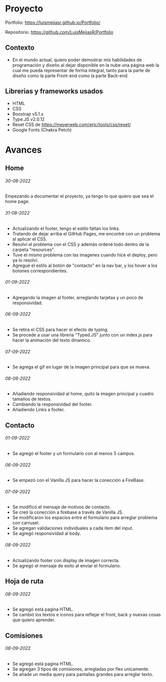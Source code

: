 # Proyecto

Portfolio:
https://luismejiasr.github.io/Portfolio/

Repositorio:
https://github.com/LuisMejiasR/Portfolio

## Contexto
- En el mundo actual, quiero poder demostrar mis habilidades de programación y diseño al dejar disponible en la nube una página web la cual me pueda representar de forma integral, tanto para la parte de diseño como la parte Front-end como la parte Back-end

## Librerias y frameworks usados
- HTML
- CSS
- Boostrap v5.1.x
- Type.JS v2.0.12
- Reset CSS de https://meyerweb.com/eric/tools/css/reset/
- Google Fonts (Chakra Petch)

# Avances

## Home

###### 30-08-2022
Empezando a documentar el proyecto, ya tengo lo que quiero que sea el home page.

###### 31-08-2022
- Actualizando el footer, tengo el estilo faltan los links.
- Tratando de dejar arriba el GitHub Pages, me encontré con un problema al aplicar el CSS.
- Resolví el problema con el CSS y además ordené todo dentro de la carpeta "resources".
- Tuve el mismo problema con las imagenes cuando hice el deploy, pero ya lo resolví.
- Agregué el estilo al botón de "contacto" en la nav bar, y los hover a los botones correspondientes.

###### 01-09-2022
- Agregando la imagen al footer, arreglando tarjetas y un poco de responsividad.

###### 06-09-2022
- Se retira el CSS para hacer el efecto de typing.
- Se procede a usar una libreria "Typed.JS" junto con un index.js para hacer la animación del texto dinamico.

###### 07-09-2022
- Se agrega el gif en lugar de la imagen principal para que se mueva.

###### 08-09-2022
- Añadiendo responsividad al home, quito la imagen principal y cuadro tamaños de textos.
- Cambiando la responsividad del footer.
- Añadiendo Links a footer.

## Contacto

###### 01-09-2022
- Se agregó el footer y un formulario con al menos 5 campos.

###### 06-09-2022
- Se empezó con el Vanilla JS para hacer la conección a FireBase.

###### 07-09-2022
- Se modificó el mensaje de motivos de contacto.
- Se creó la conección a firebase a través de Vanilla JS.
- Se modificaron los espacios entre el formulario para arreglar problema con carrusel.
- Se agregan validaciones individuales a cada item del input.
- Se agregó responsividad al body.

###### 08-09-2022
- Actualizando footer con display de imagen correcta.
- Se agregó el mensaje de exito al envíar el formulario.

## Hoja de ruta

###### 08-09-2022
- Se agregó está pagina HTML.
- Se cambió los textos e iconos para reflejar el front, back y nuevas cosas que quiero aprender.

## Comisiones

###### 08-09-2022
- Se agregó está pagina HTML.
- Se agregan 3 tipos de comisiones, arregladas por flex unicamente.
- Se añade un media query para pantallas grandes para arreglar texto.